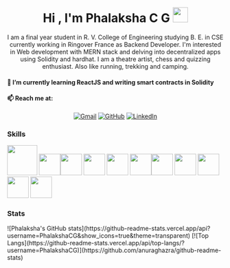 <h1 align="center">Hi , I'm Phalaksha C G <img src="https://media.giphy.com/media/hvRJCLFzcasrR4ia7z/giphy.gif" width="35"></h1>
  <p align = "center"> I am a final year student in R. V. College of Engineering studying B. E. in CSE currently working in Ringover France as Backend Developer. I'm interested in Web development with MERN stack and delving into decentralized apps using Solidity and hardhat. I am a theatre artist, chess and quizzing enthusiast. Also like running, trekking and camping. </p>

#### 🌱 I’m currently learning ReactJS and writing smart contracts in Solidity
#### 📫 Reach me at:  
<p align="center">
  <a href="mailto:phalakshacg01@gmail.com"><img src="https://img.icons8.com/bubbles/50/000000/gmail.png" alt="Gmail"/></a>
	<a href="https://github.com/PhalakshaCG"><img src="https://img.icons8.com/bubbles/50/000000/github.png" alt="GitHub"/></a>
	<a href="https://www.linkedin.com/in/phalaksha-c-g-445a581b7/"><img src="https://img.icons8.com/bubbles/50/000000/linkedin.png" alt="LinkedIn"/></a>
	
</p>
  
### Skills
[<img width="70" src ="https://user-images.githubusercontent.com/59359627/201644725-301dc924-db2a-4481-8fc1-c556d89a195b.png">](https://soliditylang.org/)   [<img width="50" src ="https://user-images.githubusercontent.com/59359627/201645021-9f8b6940-7884-44d2-9bd7-96aadeda3eeb.png">](https://reactjs.org/)[<img width="50" src ="https://user-images.githubusercontent.com/59359627/186589044-77a9cdb8-7dfd-41c2-a108-2c08f0dfa14a.png">](https://www.java.com/en/)   [<img width="50" src ="https://user-images.githubusercontent.com/59359627/186589088-a3c43e88-6d22-49f3-be9e-926dc3f7e271.png">](https://www.javascript.com/) [<img width="50" src ="https://user-images.githubusercontent.com/59359627/186592176-ad9258f4-623b-47e2-8340-fe7c07f46a80.png">](https://www.learn-c.org/)  [<img width="50" src ="https://user-images.githubusercontent.com/59359627/186589151-32db4ef0-ceb9-4ede-abc5-1749ee226af5.png">](https://www.mongodb.com/home)[<img width="50" src ="https://user-images.githubusercontent.com/59359627/186588998-a6f5d2ca-4686-4908-9619-fd82d454e018.png">](https://nodejs.org/en/)  [<img width="50" src ="https://user-images.githubusercontent.com/59359627/186588805-dbd1f777-e224-4319-811b-714f66de5fbc.png">](https://www.android.com/intl/en_in/)     [<img width="50" src ="https://user-images.githubusercontent.com/59359627/186588908-cba8714f-379d-4fb5-93c6-535ce3580ac3.png">](https://www.atlassian.com/software/confluence)         [<img width="50" src ="https://user-images.githubusercontent.com/59359627/186589188-af21be9b-336a-4f8e-aa71-761806288844.png">](https://www.mysql.com/)   [<img width="50" src ="https://user-images.githubusercontent.com/59359627/186589244-2d105de4-698d-4811-aa22-7e56ca7aff58.png">](https://www.arduino.cc/)   

### Stats
<div style="display: flex; justify-content: space-between;">![Phalaksha's GitHub stats](https://github-readme-stats.vercel.app/api?username=PhalakshaCG&show_icons=true&theme=transparent) [![Top Langs](https://github-readme-stats.vercel.app/api/top-langs/?username=PhalakshaCG)](https://github.com/anuraghazra/github-readme-stats) </div>
